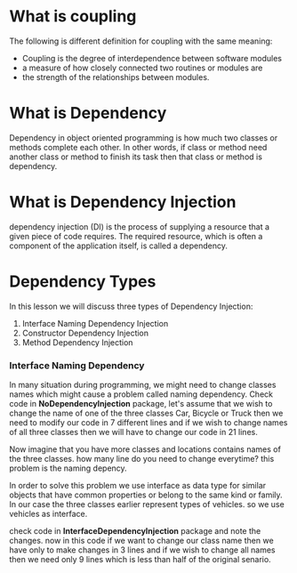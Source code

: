 # What is coupling
The following is different definition for coupling with the same meaning:
  - Coupling is the degree of interdependence between software modules 
  - a measure of how closely connected two routines or modules are
  - the strength of the relationships between modules.

# What is Dependency
Dependency in object oriented programming is how much two classes or methods complete each other. In other words, if class or method need another class or method to finish its task then that class or method is dependency.


# What is Dependency Injection

  dependency injection (DI) is the process of supplying a resource that a given piece of code requires.
  The required resource, which is often a component of the application itself, is called a dependency. 


# Dependency Types
In this lesson we will discuss three types of Dependency Injection:

1. Interface Naming Dependency Injection
2. Constructor Dependency Injection
3. Method Dependency Injection


### Interface Naming Dependency
In many situation during programming, we might need to change classes names which might cause a problem called naming dependency.
Check code in **NoDependencyInjection** package, let's assume that we wish to change the name of one of the three classes Car, Bicycle or Truck then we need to modify our code in 7 different lines and if we wish to change names of all three classes then we will have to change our code in 21 lines.

Now imagine that you have more classes and locations contains names of the three classes. how many line do you need to change everytime? this problem is the naming depency.

In order to solve this problem we use interface as data type for similar objects that have common properties or belong to the same kind or family. In our case the three classes earlier represent types of vehicles. so we use vehicles as interface.

check code in **InterfaceDependencyInjection** package and note the changes. now in this code if we want to change our class name then we have only to make changes in 3 lines and if we wish to change all names then we need only 9 lines which is less than half of the original senario.

###
